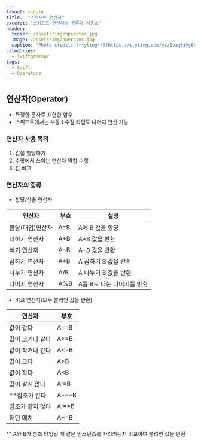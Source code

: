 ```yaml
---
layout: single
title:  "스위프트 연산자"
excerpt: "스위프트 연산자의 종류와 사용법"
header:
  teaser: /assets/img/operator.jpg
  image: /assets/img/operator.jpg
  caption: "Photo credit: [**ytimg**](https://i.ytimg.com/vi/Svaq3jVy8sU/)"
categories:
  - swiftgrammar
tags:
  - Swift
  - Operators
---
```


연산자(Operator)
---
- 특정한 문자로 표현한 함수
- 스위프트에서는 부동소수점 타입도 나머지 연산 가능

### 연산자 사용 목적
1. 값을 할당하기
2. 수학에서 쓰이는 연산자 역할 수행
3. 값 비교

### 연산자의 종류
- 할당/산술 연산자

|연산자|부호|설명|
|-----|----|----|
|할당(대입)연산자|A=B|A에 B 값을 할당|
|더하기 연산자|A+B|A+B 값을 반환|
|빼기 연산자|A-B|A-B 값을 반환|
|곱하기 연산자|A*B|A 곱하기 B 값을 반환|
|나누기 연산자|A/B|A 나누기 B 값을 반환|
|나머지 연산자|A%B|A를 B로 나눈 나머지를 반환|

- 비교 연산자(모두 불리언 값을 반환)

|연산자|부호|
|-------|----|
|값이 같다|A==B|
|값이 크거나 같다|A>=B|
|값이 작거나 같다|A<=B|
|값이 크다|A>B|
|값이 작다|A<B|
|값이 같지 않다|A!=B|
|**참조가 같다|A===B|
|참조가 같지 않다|A!==B|
|패턴 매치|A~=B|

** A와 B가 참조 타입일 때 같은 인스턴스를 가리키는지 비교하여 불리언 값을 반환
